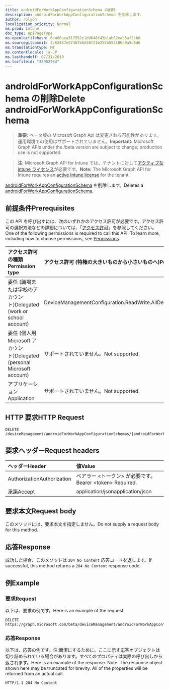 ```yaml
---
title: androidForWorkAppConfigurationSchema の削除
description: androidForWorkAppConfigurationSchema を削除します。
author: rolyon
localization_priority: Normal
ms.prod: Intune
doc_type: apiPageType
ms.openlocfilehash: 6e406aea517552e1dd648f43b1ab52eab5af2eb8
ms.sourcegitcommit: 2c62457e57467b8d50f21b255b553106a9a5d8d6
ms.translationtype: MT
ms.contentlocale: ja-JP
ms.lasthandoff: 07/31/2019
ms.locfileid: "35952934"
---
```

# <a name="delete-androidforworkappconfigurationschema"></a><span data-ttu-id="20fe8-103">androidForWorkAppConfigurationSchema の削除</span><span class="sxs-lookup"><span data-stu-id="20fe8-103">Delete androidForWorkAppConfigurationSchema</span></span>

> <span data-ttu-id="20fe8-104">**重要:** ベータ版の Microsoft Graph Api は変更される可能性があります。運用環境での使用はサポートされていません。</span><span class="sxs-lookup"><span data-stu-id="20fe8-104">**Important:** Microsoft Graph APIs under the /beta version are subject to change; production use is not supported.</span></span>

> <span data-ttu-id="20fe8-105">**注:** Microsoft Graph API for Intune では、テナントに対して[アクティブな intune ライセンス](https://go.microsoft.com/fwlink/?linkid=839381)が必要です。</span><span class="sxs-lookup"><span data-stu-id="20fe8-105">**Note:** The Microsoft Graph API for Intune requires an [active Intune license](https://go.microsoft.com/fwlink/?linkid=839381) for the tenant.</span></span>

<span data-ttu-id="20fe8-106">[androidForWorkAppConfigurationSchema](../resources/intune-androidforwork-androidforworkappconfigurationschema.md) を削除します。</span><span class="sxs-lookup"><span data-stu-id="20fe8-106">Deletes a [androidForWorkAppConfigurationSchema](../resources/intune-androidforwork-androidforworkappconfigurationschema.md).</span></span>

## <a name="prerequisites"></a><span data-ttu-id="20fe8-107">前提条件</span><span class="sxs-lookup"><span data-stu-id="20fe8-107">Prerequisites</span></span>
<span data-ttu-id="20fe8-p101">この API を呼び出すには、次のいずれかのアクセス許可が必要です。アクセス許可の選択方法などの詳細については、「[アクセス許可](/graph/permissions-reference)」を参照してください。</span><span class="sxs-lookup"><span data-stu-id="20fe8-p101">One of the following permissions is required to call this API. To learn more, including how to choose permissions, see [Permissions](/graph/permissions-reference).</span></span>

|<span data-ttu-id="20fe8-110">アクセス許可の種類</span><span class="sxs-lookup"><span data-stu-id="20fe8-110">Permission type</span></span>|<span data-ttu-id="20fe8-111">アクセス許可 (特権の大きいものから小さいものへ)</span><span class="sxs-lookup"><span data-stu-id="20fe8-111">Permissions (from most to least privileged)</span></span>|
|:---|:---|
|<span data-ttu-id="20fe8-112">委任 (職場または学校のアカウント)</span><span class="sxs-lookup"><span data-stu-id="20fe8-112">Delegated (work or school account)</span></span>|<span data-ttu-id="20fe8-113">DeviceManagementConfiguration.ReadWrite.All</span><span class="sxs-lookup"><span data-stu-id="20fe8-113">DeviceManagementConfiguration.ReadWrite.All</span></span>|
|<span data-ttu-id="20fe8-114">委任 (個人用 Microsoft アカウント)</span><span class="sxs-lookup"><span data-stu-id="20fe8-114">Delegated (personal Microsoft account)</span></span>|<span data-ttu-id="20fe8-115">サポートされていません。</span><span class="sxs-lookup"><span data-stu-id="20fe8-115">Not supported.</span></span>|
|<span data-ttu-id="20fe8-116">アプリケーション</span><span class="sxs-lookup"><span data-stu-id="20fe8-116">Application</span></span>|<span data-ttu-id="20fe8-117">サポートされていません。</span><span class="sxs-lookup"><span data-stu-id="20fe8-117">Not supported.</span></span>|

## <a name="http-request"></a><span data-ttu-id="20fe8-118">HTTP 要求</span><span class="sxs-lookup"><span data-stu-id="20fe8-118">HTTP Request</span></span>
<!-- {
  "blockType": "ignored"
}
-->
``` http
DELETE /deviceManagement/androidForWorkAppConfigurationSchemas/{androidForWorkAppConfigurationSchemaId}
```

## <a name="request-headers"></a><span data-ttu-id="20fe8-119">要求ヘッダー</span><span class="sxs-lookup"><span data-stu-id="20fe8-119">Request headers</span></span>
|<span data-ttu-id="20fe8-120">ヘッダー</span><span class="sxs-lookup"><span data-stu-id="20fe8-120">Header</span></span>|<span data-ttu-id="20fe8-121">値</span><span class="sxs-lookup"><span data-stu-id="20fe8-121">Value</span></span>|
|:---|:---|
|<span data-ttu-id="20fe8-122">Authorization</span><span class="sxs-lookup"><span data-stu-id="20fe8-122">Authorization</span></span>|<span data-ttu-id="20fe8-123">ベアラー &lt;トークン&gt; が必要です。</span><span class="sxs-lookup"><span data-stu-id="20fe8-123">Bearer &lt;token&gt; Required.</span></span>|
|<span data-ttu-id="20fe8-124">承諾</span><span class="sxs-lookup"><span data-stu-id="20fe8-124">Accept</span></span>|<span data-ttu-id="20fe8-125">application/json</span><span class="sxs-lookup"><span data-stu-id="20fe8-125">application/json</span></span>|

## <a name="request-body"></a><span data-ttu-id="20fe8-126">要求本文</span><span class="sxs-lookup"><span data-stu-id="20fe8-126">Request body</span></span>
<span data-ttu-id="20fe8-127">このメソッドには、要求本文を指定しません。</span><span class="sxs-lookup"><span data-stu-id="20fe8-127">Do not supply a request body for this method.</span></span>

## <a name="response"></a><span data-ttu-id="20fe8-128">応答</span><span class="sxs-lookup"><span data-stu-id="20fe8-128">Response</span></span>
<span data-ttu-id="20fe8-129">成功した場合、このメソッドは `204 No Content` 応答コードを返します。</span><span class="sxs-lookup"><span data-stu-id="20fe8-129">If successful, this method returns a `204 No Content` response code.</span></span>

## <a name="example"></a><span data-ttu-id="20fe8-130">例</span><span class="sxs-lookup"><span data-stu-id="20fe8-130">Example</span></span>

### <a name="request"></a><span data-ttu-id="20fe8-131">要求</span><span class="sxs-lookup"><span data-stu-id="20fe8-131">Request</span></span>
<span data-ttu-id="20fe8-132">以下は、要求の例です。</span><span class="sxs-lookup"><span data-stu-id="20fe8-132">Here is an example of the request.</span></span>
``` http
DELETE https://graph.microsoft.com/beta/deviceManagement/androidForWorkAppConfigurationSchemas/{androidForWorkAppConfigurationSchemaId}
```

### <a name="response"></a><span data-ttu-id="20fe8-133">応答</span><span class="sxs-lookup"><span data-stu-id="20fe8-133">Response</span></span>
<span data-ttu-id="20fe8-p102">以下は、応答の例です。注:簡潔にするために、ここに示す応答オブジェクトは切り詰められている場合があります。すべてのプロパティは実際の呼び出しから返されます。</span><span class="sxs-lookup"><span data-stu-id="20fe8-p102">Here is an example of the response. Note: The response object shown here may be truncated for brevity. All of the properties will be returned from an actual call.</span></span>
``` http
HTTP/1.1 204 No Content
```





